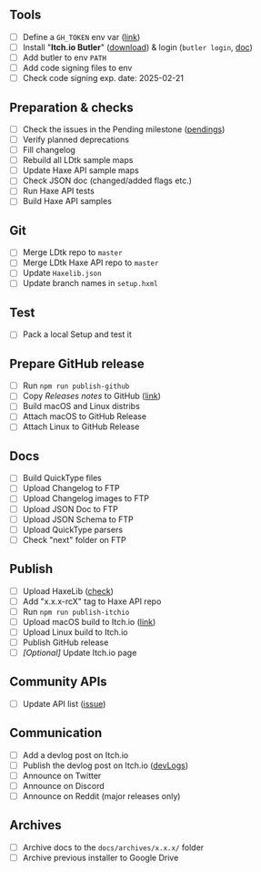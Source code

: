 ## Tools
- [ ] Define a `GH_TOKEN` env var  ([link](https://github.com/settings/tokens))
- [ ] Install "**Itch.io Butler**" ([download](https://itchio.itch.io/butler)) & login (`butler login`, [doc](https://itch.io/docs/butler/))
- [ ] Add butler to env `PATH`
- [ ] Add code signing files to env
- [ ] Check code signing exp. date: 2025-02-21

## Preparation & checks
- [ ] Check the issues in the Pending milestone ([pendings](https://github.com/deepnight/ldtk/milestone/28))
- [ ] Verify planned deprecations
- [ ] Fill changelog
- [ ] Rebuild all LDtk sample maps
- [ ] Update Haxe API sample maps
- [ ] Check JSON doc (changed/added flags etc.)
- [ ] Run Haxe API tests
- [ ] Build Haxe API samples

## Git
- [ ] Merge LDtk repo to `master`
- [ ] Merge LDtk Haxe API repo to `master`
- [ ] Update `Haxelib.json`
- [ ] Update branch names in `setup.hxml`

## Test

- [ ] Pack a local Setup and test it

## Prepare GitHub release
- [ ] Run `npm run publish-github`
- [ ] Copy *Releases notes* to GitHub ([link](https://github.com/deepnight/ldtk/releases))
- [ ] Build macOS and Linux distribs
- [ ] Attach macOS to GitHub Release
- [ ] Attach Linux to GitHub Release

## Docs
- [ ] Build QuickType files
- [ ] Upload Changelog to FTP
- [ ] Upload Changelog images to FTP
- [ ] Upload JSON Doc to FTP
- [ ] Upload JSON Schema to FTP
- [ ] Upload QuickType parsers
- [ ] Check "next" folder on FTP

## Publish
- [ ] Upload HaxeLib ([check](https://lib.haxe.org/p/ldtk-haxe-api/))
- [ ] Add "x.x.x-rcX" tag to Haxe API repo
- [ ] Run `npm run publish-itchio`
- [ ] Upload macOS build to Itch.io ([link](https://itch.io/dashboard))
- [ ] Upload Linux build to Itch.io
- [ ] Publish GitHub release
- [ ] *[Optional]* Update Itch.io page

## Community APIs
- [ ] Update API list ([issue](https://github.com/deepnight/ldtk/issues/273))

## Communication
- [ ] Add a devlog post on Itch.io
- [ ] Publish the devlog post on Itch.io ([devLogs](https://itch.io/dashboard/game/740403/devlog))
- [ ] Announce on Twitter
- [ ] Announce on Discord
- [ ] Announce on Reddit (major releases only)

## Archives
- [ ] Archive docs to the `docs/archives/x.x.x/` folder
- [ ] Archive previous installer to Google Drive
